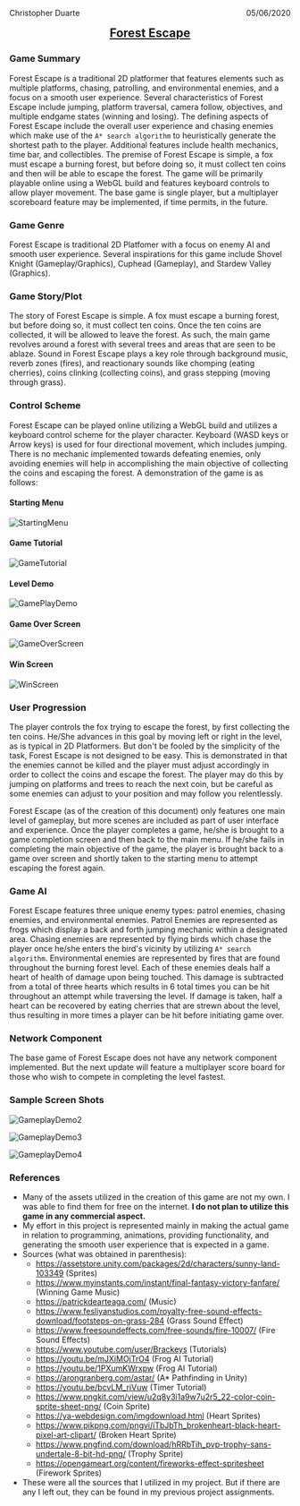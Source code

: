 <p style= float:left>Christopher Duarte</p> <p style= float:right> 05/06/2020 </p> <br>
<h2 align = center><u> Forest Escape </u></h2>

### Game Summary

Forest Escape is a traditional 2D platformer that features elements such as multiple platforms, chasing, patrolling, and environmental enemies, and a focus on a smooth user experience. Several characteristics of Forest Escape include jumping, platform traversal, camera follow, objectives, and multiple endgame states (winning and losing). The defining aspects of Forest Escape include the overall user experience and chasing enemies which make use of the `A* search algorithm` to heuristically generate the shortest path to the player. Additional features include health mechanics, time bar, and collectibles. The premise of Forest Escape is simple, a fox must escape a burning forest, but before doing so, it must collect ten coins and then will be able to escape the forest. The game will be primarily playable online using a WebGL build and features keyboard controls to allow player movement. The base game is single player, but a multiplayer scoreboard feature may be implemented, if time permits, in the future. 

### Game Genre

Forest Escape is traditional 2D Platfomer with a focus on enemy AI and smooth user experience. Several inspirations for this game include Shovel Knight (Gameplay/Graphics), Cuphead (Gameplay), and Stardew Valley (Graphics).

### Game Story/Plot

The story of Forest Escape is simple. A fox must escape a burning forest, but before doing so, it must collect ten coins. Once the ten coins are collected, it will be allowed to leave the forest. As such, the main game revolves around a forest with several trees and areas that are seen to be ablaze. Sound in Forest Escape plays a key role through background music, reverb zones (fires), and reactionary sounds like chomping (eating cherries), coins clinking (collecting coins), and grass stepping (moving through grass).

### Control Scheme

Forest Escape can be played online utilizing a WebGL build and utilizes a keyboard control scheme for the player character. Keyboard (WASD keys or Arrow keys) is used for four directional movement, which includes jumping. There is no mechanic implemented towards defeating enemies, only avoiding enemies will help in accomplishing the main objective of collecting the coins and escaping the forest. A demonstration of the game is as follows:

#### Starting Menu

![StartingMenu](./Demo/ForestEscapeStart.png)

#### Game Tutorial
![GameTutorial](./Demo/GameTutorial.png)


#### Level Demo

![GamePlayDemo](./Demo/GameplayDemo.png)


#### Game Over Screen
![GameOverScreen](./Demo/GameOverScreen.png)

#### Win Screen

![WinScreen](./Demo/WinScreen.png)

### User Progression

The player controls the fox trying to escape the forest, by first collecting the ten coins. He/She advances in this goal by moving left or right in the level, as is typical in 2D Platformers. But don't be fooled by the simplicity of the task, Forest Escape is not designed to be easy. This is demonstrated in that the enemies cannot be killed and the player must adjust accordingly in order to collect the coins and escape the forest. The player may do this by jumping on platforms and trees to reach the next coin, but be careful as some enemies can adjust to your position and may follow you relentlessly.

Forest Escape (as of the creation of this document) only features one main level of gameplay, but more scenes are included as part of user interface and experience. Once the player completes a game, he/she is brought to a game completion screen and then back to the main menu. If he/she fails in completing the main objective of the game, the player is brought back to a game over screen and shortly taken to the starting menu to attempt escaping the forest again. 

### Game AI

Forest Escape features three unique enemy types: patrol enemies, chasing enemies, and environmental enemies. Patrol Enemies are represented as frogs which display a back and forth jumping mechanic within a designated area. Chasing enemies are represented by flying birds which chase the player once he/she enters the bird's vicinity by utilizing `A* search algorithm`. Environmental enemies are represented by fires that are found throughout the burning forest level. Each of these enemies deals half a heart of health of damage upon being touched. This damage is subtracted from a total of three hearts which results in 6 total times you can be hit throughout an attempt while traversing the level. If damage is taken, half a heart can be recovered by eating cherries that are strewn about the level, thus resulting in more times a player can be hit before initiating game over. 

### Network Component

The base game of Forest Escape does not have any network component implemented. But the next update will feature a multiplayer score board for those who wish to compete in completing the level fastest. 

### Sample Screen Shots

![GameplayDemo2](./Demo/GameplayDemo2.png)

![GameplayDemo3](./Demo/GameplayDemo3.png)

![GameplayDemo4](./Demo/GameplayDemo4.png)

### References

- Many of the assets utilized in the creation of this game are not my own. I was able to find them for free on the internet. **I do not plan to utilize this game in any commercial aspect.**
- My effort in this project is represented mainly in making the actual game in relation to programming, animations, providing functionality, and generating the smooth user experience that is expected in a game. 
- Sources (what was obtained in parenthesis):
  - https://assetstore.unity.com/packages/2d/characters/sunny-land-103349 (Sprites)
  - https://www.myinstants.com/instant/final-fantasy-victory-fanfare/ (Winning Game Music)
  - https://patrickdearteaga.com/ (Music)
  - https://www.fesliyanstudios.com/royalty-free-sound-effects-download/footsteps-on-grass-284 (Grass Sound Effect)
  - https://www.freesoundeffects.com/free-sounds/fire-10007/ (Fire Sound Effects)
  - https://www.youtube.com/user/Brackeys (Tutorials)
  - https://youtu.be/mJXiMOjTrO4 (Frog AI Tutorial)
  - https://youtu.be/1PXumKWrxpw (Frog AI Tutorial)
  - https://arongranberg.com/astar/ (A* Pathfinding in Unity)
  - https://youtu.be/bcvLM_riVuw (Timer Tutorial)
  - https://www.pngkit.com/view/u2q8y3i1a9w7u2r5_22-color-coin-sprite-sheet-png/ (Coin Sprite)
  - https://ya-webdesign.com/imgdownload.html (Heart Sprites)
  - https://www.pikpng.com/pngvi/iTbJbTh_brokenheart-black-heart-pixel-art-clipart/ (Broken Heart Sprite)
  - https://www.pngfind.com/download/hRRbTih_pvp-trophy-sans-undertale-8-bit-hd-png/ (Trophy Sprite)
  - https://opengameart.org/content/fireworks-effect-spritesheet (Firework Sprites)
- These were all the sources that I utilized in my project. But if there are any I left out, they can be found in my previous project assignments. 

